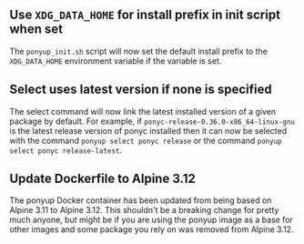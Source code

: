 ## Use `XDG_DATA_HOME` for install prefix in init script when set

The `ponyup_init.sh` script will now set the default install prefix to the `XDG_DATA_HOME` environment variable if the variable is set.

## Select uses latest version if none is specified

The select command will now link the latest installed version of a given package by default. For example, if `ponyc-release-0.36.0-x86_64-linux-gnu` is the latest release version of ponyc installed then it can now be selected with the command `ponyup select ponyc release` or the command `ponyup select ponyc release-latest`.

## Update Dockerfile to Alpine 3.12

The ponyup Docker container has been updated from being based on Alpine 3.11 to Alpine 3.12. This shouldn't be a breaking change for pretty much anyone, but might be if you are using the ponyup image as a base for other images and some package you rely on was removed from Alpine 3.12.

